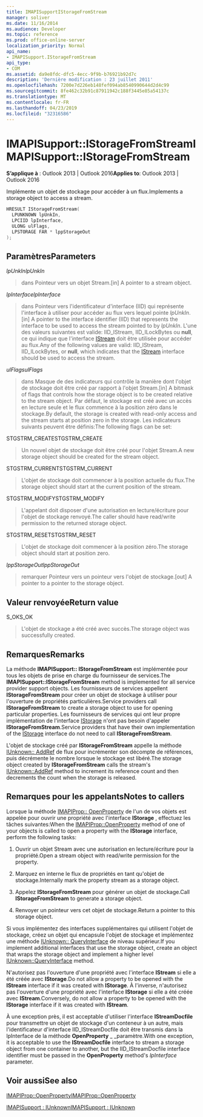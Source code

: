 ```yaml
---
title: IMAPISupportIStorageFromStream
manager: soliver
ms.date: 11/16/2014
ms.audience: Developer
ms.topic: reference
ms.prod: office-online-server
localization_priority: Normal
api_name:
- IMAPISupport.IStorageFromStream
api_type:
- COM
ms.assetid: da9e8fdc-dfc5-4ecc-9f9b-b76921b92d7c
description: 'Dernière modification : 23 juillet 2011'
ms.openlocfilehash: 7200e7d226eb148fef094ab8540990644d2d4c99
ms.sourcegitcommit: 8fe462c32b91c87911942c188f3445e85a54137c
ms.translationtype: MT
ms.contentlocale: fr-FR
ms.lasthandoff: 04/23/2019
ms.locfileid: "32316586"
---
```

# <a name="imapisupportistoragefromstream"></a><span data-ttu-id="cee7c-103">IMAPISupport::IStorageFromStream</span><span class="sxs-lookup"><span data-stu-id="cee7c-103">IMAPISupport::IStorageFromStream</span></span>

  
  
<span data-ttu-id="cee7c-104">**S’applique à** : Outlook 2013 | Outlook 2016</span><span class="sxs-lookup"><span data-stu-id="cee7c-104">**Applies to**: Outlook 2013 | Outlook 2016</span></span> 
  
<span data-ttu-id="cee7c-105">Implémente un objet de stockage pour accéder à un flux.</span><span class="sxs-lookup"><span data-stu-id="cee7c-105">Implements a storage object to access a stream.</span></span>
  
```cpp
HRESULT IStorageFromStream(
  LPUNKNOWN lpUnkIn,
  LPCIID lpInterface,
  ULONG ulFlags,
  LPSTORAGE FAR * lppStorageOut
);
```

## <a name="parameters"></a><span data-ttu-id="cee7c-106">Paramètres</span><span class="sxs-lookup"><span data-stu-id="cee7c-106">Parameters</span></span>

 <span data-ttu-id="cee7c-107">_lpUnkIn_</span><span class="sxs-lookup"><span data-stu-id="cee7c-107">_lpUnkIn_</span></span>
  
> <span data-ttu-id="cee7c-108">dans Pointeur vers un objet Stream.</span><span class="sxs-lookup"><span data-stu-id="cee7c-108">[in] A pointer to a stream object.</span></span>
    
 <span data-ttu-id="cee7c-109">_lpInterface_</span><span class="sxs-lookup"><span data-stu-id="cee7c-109">_lpInterface_</span></span>
  
> <span data-ttu-id="cee7c-110">dans Pointeur vers l'identificateur d'interface (IID) qui représente l'interface à utiliser pour accéder au flux vers lequel pointe _lpUnkIn_.</span><span class="sxs-lookup"><span data-stu-id="cee7c-110">[in] A pointer to the interface identifier (IID) that represents the interface to be used to access the stream pointed to by  _lpUnkIn_.</span></span> <span data-ttu-id="cee7c-111">L'une des valeurs suivantes est valide: IID_IStream, IID_ILockBytes ou **null**, ce qui indique que l'interface [IStream](https://msdn.microsoft.com/library/aa380034%28VS.85%29.aspx) doit être utilisée pour accéder au flux.</span><span class="sxs-lookup"><span data-stu-id="cee7c-111">Any of the following values are valid: IID_IStream, IID_ILockBytes, or **null**, which indicates that the [IStream](https://msdn.microsoft.com/library/aa380034%28VS.85%29.aspx) interface should be used to access the stream.</span></span> 
    
 <span data-ttu-id="cee7c-112">_ulFlags_</span><span class="sxs-lookup"><span data-stu-id="cee7c-112">_ulFlags_</span></span>
  
> <span data-ttu-id="cee7c-113">dans Masque de des indicateurs qui contrôle la manière dont l'objet de stockage doit être créé par rapport à l'objet Stream.</span><span class="sxs-lookup"><span data-stu-id="cee7c-113">[in] A bitmask of flags that controls how the storage object is to be created relative to the stream object.</span></span> <span data-ttu-id="cee7c-114">Par défaut, le stockage est créé avec un accès en lecture seule et le flux commence à la position zéro dans le stockage.</span><span class="sxs-lookup"><span data-stu-id="cee7c-114">By default, the storage is created with read-only access and the stream starts at position zero in the storage.</span></span> <span data-ttu-id="cee7c-115">Les indicateurs suivants peuvent être définis:</span><span class="sxs-lookup"><span data-stu-id="cee7c-115">The following flags can be set:</span></span>
    
<span data-ttu-id="cee7c-116">STGSTRM_CREATE</span><span class="sxs-lookup"><span data-stu-id="cee7c-116">STGSTRM_CREATE</span></span> 
  
> <span data-ttu-id="cee7c-117">Un nouvel objet de stockage doit être créé pour l'objet Stream.</span><span class="sxs-lookup"><span data-stu-id="cee7c-117">A new storage object should be created for the stream object.</span></span>
    
<span data-ttu-id="cee7c-118">STGSTRM_CURRENT</span><span class="sxs-lookup"><span data-stu-id="cee7c-118">STGSTRM_CURRENT</span></span> 
  
> <span data-ttu-id="cee7c-119">L'objet de stockage doit commencer à la position actuelle du flux.</span><span class="sxs-lookup"><span data-stu-id="cee7c-119">The storage object should start at the current position of the stream.</span></span>
    
<span data-ttu-id="cee7c-120">STGSTRM_MODIFY</span><span class="sxs-lookup"><span data-stu-id="cee7c-120">STGSTRM_MODIFY</span></span> 
  
> <span data-ttu-id="cee7c-121">L'appelant doit disposer d'une autorisation en lecture/écriture pour l'objet de stockage renvoyé.</span><span class="sxs-lookup"><span data-stu-id="cee7c-121">The caller should have read/write permission to the returned storage object.</span></span>
    
<span data-ttu-id="cee7c-122">STGSTRM_RESET</span><span class="sxs-lookup"><span data-stu-id="cee7c-122">STGSTRM_RESET</span></span> 
  
> <span data-ttu-id="cee7c-123">L'objet de stockage doit commencer à la position zéro.</span><span class="sxs-lookup"><span data-stu-id="cee7c-123">The storage object should start at position zero.</span></span>
    
 <span data-ttu-id="cee7c-124">_lppStorageOut_</span><span class="sxs-lookup"><span data-stu-id="cee7c-124">_lppStorageOut_</span></span>
  
> <span data-ttu-id="cee7c-125">remarquer Pointeur vers un pointeur vers l'objet de stockage.</span><span class="sxs-lookup"><span data-stu-id="cee7c-125">[out] A pointer to a pointer to the storage object.</span></span>
    
## <a name="return-value"></a><span data-ttu-id="cee7c-126">Valeur renvoyée</span><span class="sxs-lookup"><span data-stu-id="cee7c-126">Return value</span></span>

<span data-ttu-id="cee7c-127">S_OK</span><span class="sxs-lookup"><span data-stu-id="cee7c-127">S_OK</span></span> 
  
> <span data-ttu-id="cee7c-128">L'objet de stockage a été créé avec succès.</span><span class="sxs-lookup"><span data-stu-id="cee7c-128">The storage object was successfully created.</span></span>
    
## <a name="remarks"></a><span data-ttu-id="cee7c-129">Remarques</span><span class="sxs-lookup"><span data-stu-id="cee7c-129">Remarks</span></span>

<span data-ttu-id="cee7c-130">La méthode **IMAPISupport:: IStorageFromStream** est implémentée pour tous les objets de prise en charge du fournisseur de services.</span><span class="sxs-lookup"><span data-stu-id="cee7c-130">The **IMAPISupport::IStorageFromStream** method is implemented for all service provider support objects.</span></span> <span data-ttu-id="cee7c-131">Les fournisseurs de services appellent **IStorageFromStream** pour créer un objet de stockage à utiliser pour l'ouverture de propriétés particulières.</span><span class="sxs-lookup"><span data-stu-id="cee7c-131">Service providers call **IStorageFromStream** to create a storage object to use for opening particular properties.</span></span> <span data-ttu-id="cee7c-132">Les fournisseurs de services qui ont leur propre implémentation de l'interface [IStorage](https://msdn.microsoft.com/library/aa380015%28VS.85%29.aspx) n'ont pas besoin d'appeler **IStorageFromStream**.</span><span class="sxs-lookup"><span data-stu-id="cee7c-132">Service providers that have their own implementation of the [IStorage](https://msdn.microsoft.com/library/aa380015%28VS.85%29.aspx) interface do not need to call **IStorageFromStream**.</span></span> 
  
<span data-ttu-id="cee7c-133">L'objet de stockage créé par **IStorageFromStream** appelle la méthode [IUnknown:: AddRef](https://msdn.microsoft.com/library/ms691379%28v=VS.85%29.aspx) de flux pour incrémenter son décompte de références, puis décrémente le nombre lorsque le stockage est libéré.</span><span class="sxs-lookup"><span data-stu-id="cee7c-133">The storage object created by **IStorageFromStream** calls the stream's [IUnknown::AddRef](https://msdn.microsoft.com/library/ms691379%28v=VS.85%29.aspx) method to increment its reference count and then decrements the count when the storage is released.</span></span> 
  
## <a name="notes-to-callers"></a><span data-ttu-id="cee7c-134">Remarques pour les appelants</span><span class="sxs-lookup"><span data-stu-id="cee7c-134">Notes to callers</span></span>

<span data-ttu-id="cee7c-135">Lorsque la méthode [IMAPIProp:: OpenProperty](imapiprop-openproperty.md) de l'un de vos objets est appelée pour ouvrir une propriété avec l'interface **IStorage** , effectuez les tâches suivantes:</span><span class="sxs-lookup"><span data-stu-id="cee7c-135">When the [IMAPIProp::OpenProperty](imapiprop-openproperty.md) method of one of your objects is called to open a property with the **IStorage** interface, perform the following tasks:</span></span> 
  
1. <span data-ttu-id="cee7c-136">Ouvrir un objet Stream avec une autorisation en lecture/écriture pour la propriété.</span><span class="sxs-lookup"><span data-stu-id="cee7c-136">Open a stream object with read/write permission for the property.</span></span>
    
2. <span data-ttu-id="cee7c-137">Marquez en interne le flux de propriétés en tant qu'objet de stockage.</span><span class="sxs-lookup"><span data-stu-id="cee7c-137">Internally mark the property stream as a storage object.</span></span>
    
3. <span data-ttu-id="cee7c-138">Appelez **IStorageFromStream** pour générer un objet de stockage.</span><span class="sxs-lookup"><span data-stu-id="cee7c-138">Call **IStorageFromStream** to generate a storage object.</span></span> 
    
4. <span data-ttu-id="cee7c-139">Renvoyer un pointeur vers cet objet de stockage.</span><span class="sxs-lookup"><span data-stu-id="cee7c-139">Return a pointer to this storage object.</span></span>
    
<span data-ttu-id="cee7c-140">Si vous implémentez des interfaces supplémentaires qui utilisent l'objet de stockage, créez un objet qui encapsule l'objet de stockage et implémentez une méthode [IUnknown:: QueryInterface](https://msdn.microsoft.com/library/ms682521%28v=VS.85%29.aspx) de niveau supérieur.</span><span class="sxs-lookup"><span data-stu-id="cee7c-140">If you implement additional interfaces that use the storage object, create an object that wraps the storage object and implement a higher level [IUnknown::QueryInterface](https://msdn.microsoft.com/library/ms682521%28v=VS.85%29.aspx) method.</span></span> 
  
<span data-ttu-id="cee7c-141">N'autorisez pas l'ouverture d'une propriété avec l'interface **IStream** si elle a été créée avec **IStorage**.</span><span class="sxs-lookup"><span data-stu-id="cee7c-141">Do not allow a property to be opened with the **IStream** interface if it was created with **IStorage**.</span></span> <span data-ttu-id="cee7c-142">À l'inverse, n'autorisez pas l'ouverture d'une propriété avec l'interface **IStorage** si elle a été créée avec **IStream**.</span><span class="sxs-lookup"><span data-stu-id="cee7c-142">Conversely, do not allow a property to be opened with the **IStorage** interface if it was created with **IStream**.</span></span> 
  
<span data-ttu-id="cee7c-143">À une exception près, il est acceptable d'utiliser l'interface **IStreamDocfile** pour transmettre un objet de stockage d'un conteneur à un autre, mais l'identificateur d'interface IID_IStreamDocfile doit être transmis dans la lpInterface de la méthode **OpenProperty** _ _paramètre.</span><span class="sxs-lookup"><span data-stu-id="cee7c-143">With one exception, it is acceptable to use the **IStreamDocfile** interface to stream a storage object from one container to another, but the IID_IStreamDocfile interface identifier must be passed in the **OpenProperty** method's  _lpInterface_ parameter.</span></span> 
  
## <a name="see-also"></a><span data-ttu-id="cee7c-144">Voir aussi</span><span class="sxs-lookup"><span data-stu-id="cee7c-144">See also</span></span>



[<span data-ttu-id="cee7c-145">IMAPIProp::OpenProperty</span><span class="sxs-lookup"><span data-stu-id="cee7c-145">IMAPIProp::OpenProperty</span></span>](imapiprop-openproperty.md)
  
[<span data-ttu-id="cee7c-146">IMAPISupport : IUnknown</span><span class="sxs-lookup"><span data-stu-id="cee7c-146">IMAPISupport : IUnknown</span></span>](imapisupportiunknown.md)

